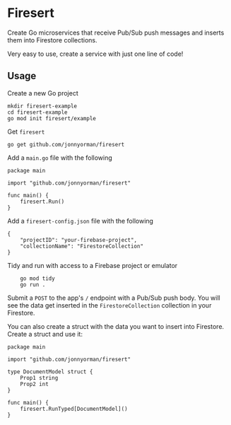 # Firesert

Create Go microservices that receive Pub/Sub push messages and inserts them into Firestore collections.

Very easy to use, create a service with just one line of code!

## Usage

Create a new Go project
```
mkdir firesert-example
cd firesert-example
go mod init firesert/example
```

Get `firesert`
```
go get github.com/jonnyorman/firesert
```

Add a `main.go` file with the following
```
package main

import "github.com/jonnyorman/firesert"

func main() {
	firesert.Run()
}
```

Add a `firesert-config.json` file with the following
```
{
    "projectID": "your-firebase-project",
    "collectionName": "FirestoreCollection"
}
```

Tidy and run with access to a Firebase project or emulator
```
    go mod tidy
    go run .
```

Submit a `POST` to the app's `/` endpoint with a Pub/Sub push body. You will see the data get inserted in the `FirestoreCollection` collection in your Firestore.

You can also create a struct with the data you want to insert into Firestore. Create a struct and use it:
```
package main

import "github.com/jonnyorman/firesert"

type DocumentModel struct {
	Prop1 string
	Prop2 int
}

func main() {
	firesert.RunTyped[DocumentModel]()
}
```